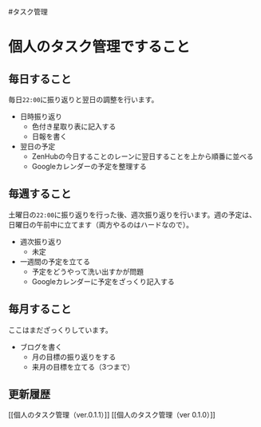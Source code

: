 #タスク管理
# 個人のタスク管理ですること

## 毎日すること

毎日`22:00`に振り返りと翌日の調整を行います。

- 日時振り返り
  - 色付き星取り表に記入する
  - 日報を書く
- 翌日の予定
  - ZenHubの今日することのレーンに翌日することを上から順番に並べる
  - Googleカレンダーの予定を整理する

## 毎週すること

土曜日の`22:00`に振り返りを行った後、週次振り返りを行います。週の予定は、日曜日の午前中に立てます（両方やるのはハードなので）。

- 週次振り返り
  - 未定
- 一週間の予定を立てる
  - 予定をどうやって洗い出すかが問題
  - Googleカレンダーに予定をざっくり記入する

## 毎月すること

ここはまだざっくりしています。

- ブログを書く
  - 月の目標の振り返りをする
  - 来月の目標を立てる（3つまで）

## 更新履歴

[[個人のタスク管理（ver.0.1.1）]]
[[個人のタスク管理（ver 0.1.0）]]